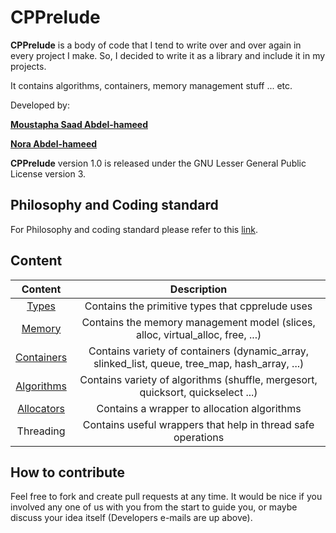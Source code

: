 # CPPrelude

**CPPrelude** is a body of code that I tend to write over and over again in every project I make. So, I decided to write it as a library and include it in my projects.

It contains algorithms, containers, memory management stuff ... etc.

Developed by:

**[Moustapha Saad Abdel-hameed](moustapha.saad.abdelhamed@gmail.com)**

**[Nora Abdel-hameed](nora.abdelhameed@gmail.com)**

**CPPrelude** version 1.0 is released under the GNU Lesser General Public License version 3.

## Philosophy and Coding standard

For Philosophy and coding standard please refer to this [link](https://moustaphasaad.github.io/2017/08/05/cpprelude/).

## Content

|           Content           |               Description                |
| :-------------------------: | :--------------------------------------: |
|      [Types](Types.md)      | Contains the primitive types that cpprelude uses |
|     [Memory](memory.md)     | Contains the memory management model (slices, alloc, virtual_alloc, free, ...) |
| [Containers](Containers.md) | Contains variety of containers (dynamic_array, slinked_list, queue, tree_map, hash_array, ...) |
| [Algorithms](Algorithms.md) | Contains variety of algorithms (shuffle, mergesort, quicksort, quickselect ...) |
| [Allocators](Allocators.md) | Contains a wrapper to allocation algorithms |
|          Threading          | Contains useful wrappers that help in thread safe operations |

## How to contribute

Feel free to fork and create pull requests at any time. It would be nice if you involved any one of us with you from the start to guide you, or maybe discuss your idea itself (Developers e-mails are up above).
